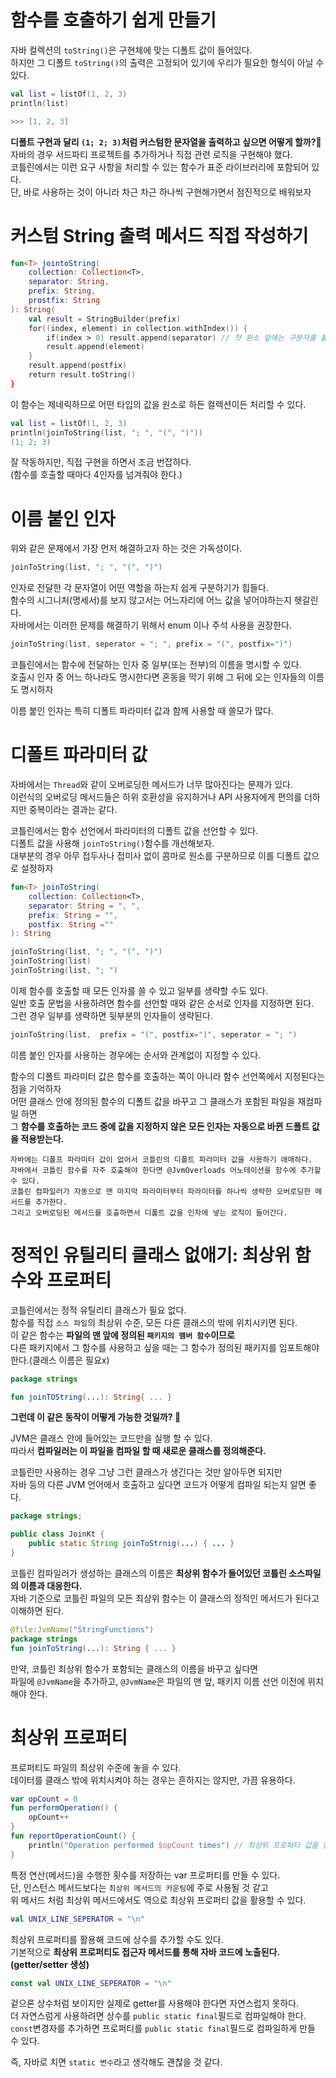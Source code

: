 함수를 호출하기 쉽게 만들기
===========================
자바 컬렉션의 `toString()`은 구현체에 맞는 디폴트 값이 들어있다.        
하지만 그 디폴트 `toString()`의 출력은 고정되어 있기에 우리가 필요한 형식이 아닐 수 있다.      

```kt
val list = listOf(1, 2, 3)
println(list)

>>> [1, 2, 3]
```
**디폴트 구현과 달리 `(1; 2; 3)`처럼 커스텀한 문자열을 출력하고 싶으면 어떻게 할까?🤔**       
자바의 경우 서드파티 프로젝트를 추가하거나 직접 관련 로직을 구현해야 했다.       
코틀린에서는 이런 요구 사항을 처리할 수 있는 함수가 표준 라이브러리에 포함되어 있다.     
단, 바로 사용하는 것이 아니라 차근 차근 하나씩 구현해가면서 점진적으로 배워보자   
          
# 커스텀 String 출력 메서드 직접 작성하기       
```kt
fun<T> jointoString(
    collection: Collection<T>,
    separator: String,
    prefix: String,
    prostfix: String
): String(
    val result = StringBuilder(prefix)
    for((index, element) in collection.withIndex()) {
        if(index > 0) result.append(separator) // 첫 원소 앞에는 구분자를 붙이면 안된다.   
        result.append(element)
    }
    result.append(postfix)
    return result.toString()
}    
```
이 함수는 제네릭하므로 어떤 타입의 값을 원소로 하든 컬렉션이든 처리할 수 있다.     

```kt
val list = listOf(1, 2, 3)
println(joinToString(list, "; ", "(", ")"))
(1; 2; 3)
```
잘 작동하지만, 직접 구현을 하면서 조금 번잡하다.       
(함수를 호출할 때마다 4인자를 넘겨줘야 한다.)      
  
# 이름 붙인 인자  
위와 같은 문제에서 가장 먼저 해결하고자 하는 것은 가독성이다.   

```kt
joinToString(list, "; ", "(", ")")
```
인자로 전달한 각 문자열이 어떤 역할을 하는지 쉽게 구분하기가 힙들다.      
함수의 시그니처(명세서)를 보지 않고서는 어느자리에 어느 값을 넣어야하는지 헷갈린다.       
자바에서는 이러한 문제를 해결하기 위해서 enum 이나 주석 사용을 권장한다.      

```kt
joinToString(list, seperator = "; ", prefix = "(", postfix=")")   
```  
코틀린에서는 함수에 전달하는 인자 중 일부(또는 전부)의 이름을 명시할 수 있다.      
호출시 인자 중 어느 하나라도 명시한다면 혼동을 막기 위해 그 뒤에 오는 인자들의 이름도 명시하자        

이름 붙인 인자는 특히 디폴트 파라미터 값과 함께 사용할 때 쓸모가 많다.  
     
# 디폴트 파라미터 값     
자바에서는 `Thread`와 같이 오버로딩한 메서드가 너무 많아진다는 문제가 있다.       
이런식의 오버로딩 메서드들은 하위 호환성을 유지하거나 API 사용자에게 편의를 더하지만 중복이라는 결과는 같다.      
 
코틀린에서는 함수 선언에서 파라미터의 디폴트 값을 선언할 수 있다.         
디폴트 값을 사용해 `joinToString()`함수를 개선해보자.          
대부분의 경우 아무 접두사나 접미사 없이 콤마로 원소를 구분하므로 이를 디폴트 값으로 설정하자     

```kt
fun<T> joinToString(
    collection: Collection<T>,
    separator: String = ", ",
    prefix: String = "",
    postfix: String =""
): String 
```
```kt
joinToString(list, "; ", "(", ")")
joinToString(list)
joinToString(list, "; ")
```
이제 함수를 호출할 때 모든 인자를 쓸 수 있고 일부를 생략할 수도 있다.    
일반 호출 문법을 사용하려면 함수를 선언할 때와 같은 순서로 인자를 지정하면 된다.   
그런 경우 일부를 생략하면 뒷부분의 인자들이 생략된다.     

```kt
joinToString(list,  prefix = "(", postfix=")", seperator = "; ")   
```
이름 붙인 인자를 사용하는 경우에는 순서와 관계없이 지정할 수 있다.    
   
함수의 디폴트 파라미터 값은 함수를 호출하는 쪽이 아니라 함수 선언쪽에서 지정된다는 점을 기억하자      
어떤 클래스 안에 정의된 함수의 디폴트 값을 바꾸고 그 클래스가 포함된 파일을 재컴파일 하면            
그 **함수를 호출하는 코드 중에 값을 지정하지 않은 모든 인자는 자동으로 바뀐 드폴트 값을 적용받는다.**          

```  
자바에는 디폴프 파라미터 값이 없어서 코틀린의 디폴트 파라미터 값을 사용하기 애매하다.     
자바에서 코틀린 함수를 자주 호출해야 한다면 @JvmOverloads 어노테이션을 함수에 추가할 수 있다.    
코틀린 컴파일러가 자동으로 맨 마지막 파라미터부터 파라미터를 하나씩 생략한 오버로딩한 메서드를 추가한다.   
그리고 오버로딩된 메서드를 호출하면서 디폴트 값을 인자에 넣는 로직이 들어간다.   
```  

# 정적인 유틸리티 클래스 없애기: 최상위 함수와 프로퍼티   
코틀린에서는 정적 유틸리티 클래스가 필요 없다.          
함수를 직접 `소스 파일`의 최상위 수준, 모든 다른 클래스의 밖에 위치시키면 된다.        
이 같은 함수는 **파일의 맨 앞에 정의된 `패키지의 멤버 함수`이므로**    
다른 패키지에서 그 함수를 사용하고 싶을 때는 그 함수가 정의된 패키지를 임포트해야 한다.(클래스 이름은 필요x)    

```kt
package strings

fun joinTOString(...): String{ ... }
```
**그런데 이 같은 동작이 어떻게 가능한 것일까? 🤔**     
            
JVM은 클래스 안에 들어있는 코드만을 실행 할 수 있다.              
따라서 **컴파일러는 이 파일을 컴파일 할 때 새로운 클래스를 정의해준다.**               
        
코틀린만 사용하는 경우 그냥 그런 클래스가 생긴다는 것만 알아두면 되지만      
자바 등의 다른 JVM 언어에서 호출하고 싶다면 코드가 어떻게 컴파일 되는지 알면 좋다.      
   
```java
package strings;

public class JoinKt {
    public static String joinToStrnig(...) { ... }   
}   
```   
코틀린 컴파일러가 생성하는 클래스의 이름은 **최상위 함수가 들어있던 코틀린 소스파일의 이름과 대응한다.**      
자바 기준으로 코틀린 파일의 모든 최상위 함수는 이 클래스의 정적인 메서드가 된다고 이해하면 된다.      

```kt
@file:JvmName("StringFunctions")   
package strings
fun joinToString(...): String { ... }
```
만약, 코틀린 최상위 함수가 포함되는 클래스의 이름을 바꾸고 싶다면        
파일에 `@JvmName`을 추가하고, `@JvmName`은 파일의 맨 앞, 패키지 이름 선언 이전에 위치해야 한다.       

# 최상위 프로퍼티  
프로퍼티도 파일의 최상위 수준에 놓을 수 있다.            
데이터를 클래스 밖에 위치시켜야 하는 경우는 흔하지는 않지만, 가끔 유용하다.    

```kt
var opCount = 0
fun performOperation() {
    opCount++
}
fun reportOperationCount() {
    println("Operation performed $opCount times") // 최상위 프로퍼티 값을 읽는다.   
}
```
특정 연산(메서드)을 수행한 횟수를 저장하는 var 프로퍼티를 만들 수 있다.               
단, 인스턴스 메서드보다는 `최상위 메서드의 카운팅`에 주로 사용될 것 같고    
위 메서드 처럼 최상위 메서드에서도 역으로 최상위 프로퍼티 값을 활용할 수 있다.   

```kt
val UNIX_LINE_SEPERATOR = "\n"
```
최상위 프로퍼티를 활용해 코드에 상수를 추가할 수도 있다.             
기본적으로 **최상위 프로퍼티도 접근자 메서드를 통해 자바 코드에 노출된다.(getter/setter 생성)**    

```kt
const val UNIX_LINE_SEPERATOR = "\n"
```

겉으론 상수처럼 보이지만 실제로 getter를 사용해야 한다면 자연스럽지 못하다.          
더 자연스럼게 사용하려면 상수를 `public static final`필드로 컴파일해야 한다.     
`const`변경자를 추가하면 프로퍼티를 `public static final`필드로 컴파일하게 만들 수 있다.     







즉, 자바로 치면 `static 변수`라고 생각해도 괜찮을 것 같다.     


























  








